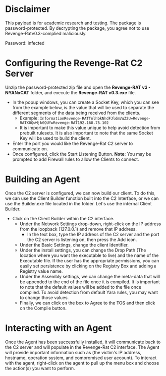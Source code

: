 # Disclaimer
This payload is for academic research and testing. The package is password-protected. By decrypting the package, you agree not to use Revenge-Ratv0.3-complied maliciously.

Password: infected

# Configuring the Revenge-Rat C2 Server
Unzip the password-protected zip file and open the **Revenge-RAT v3 - NYANxCAT** folder, and execute the **Revenge-RAT v0.3.exe** file.
- In the popup windows, you can create a Socket Key, which you can see from the example below, is the value that will be used to separate the different segments of the data being received from the clients.
  - Example: ``` InformationRevenge-RATTnlhbkNhdFJldmVuZ2U=Revenge-RATX0QwMjk0QUYwRevenge-RAT192.168.75.102 ```
  - It is important to make this value unique to help avoid detection from prebuilt rulesets. It is also important to note that the same Socket Key will be used to build the client.
- Enter the port you would like the Revenge-Rat C2 server to communicate on.
- Once configured, click the Start Listening Button. **Note:** You may be prompted to add Firewall rules to allow the Clients to connect. 

# Building an Agent
Once the C2 server is configured, we can now build our client. To do this, we can use the Client Builder function built into the C2 Interface, or we can use the Builder.exe file located in the folder. Let's use the internal Client Builder. 
- Click on the Client Builder within the C2 interface.
  - Under the Network Settings drop-down, right-click on the IP address from the loopback (127.0.0.1) and remove that IP address.
    - In the text box, type the IP address of the C2 server and the port the C2 server is listening on, then press the Add icon.
  - Under the Basic Settings, change the client Identifier.
  - Under the install settings, you can change the Drop Path (The location where you want the executable to live) and the name of the Executable file. If the user has the appropriate permissions, you can easily set persistence by clicking on the Registry Box and adding a Registry value name.
  - Under the Assembly settings, we can change the meta-data that will be appended to the end of the file once it is compiled. It is important to note that the default values will be added to the file once complied. To avoid detection from default Yara rules, you may want to change those values.
  - Finally, we can click on the box to Agree to the TOS and then click on the Compile button.

# Interacting with an Agent
Once the Agent has been successfully installed, it will communicate back to the C2 server and will populate in the Revenge-Rat C2 interface. The Agent will provide important information such as (the victim's IP address, hostname, operation system, and compromised user account). To interact with the agent, right-click on the agent to pull up the menu box and choose the action(s) you want to perform. 
